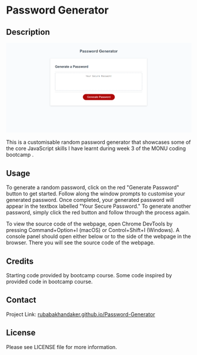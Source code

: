 # Password Generator

## Description
![Screenshot of Deployed site.](https://raw.githubusercontent.com/RubabaKhandaker/Password-Generator/main/assets/images/Password-Generator-Screenshot.png)

This is a customisable random password generator that showcases some of the core JavaScript skills I have learnt during week 3 of the MONU coding bootcamp .

## Usage

To generate a random password, click on the red "Generate Password" button to get started. Follow along the window prompts to customise your generated password. Once completed, your generated password will appear in the textbox labelled "Your Secure Password." To generate another password, simply click the red button and follow through the process again.

To view the source code of the webpage, open Chrome DevTools by pressing Command+Option+I (macOS) or Control+Shift+I (Windows). A console panel should open either below or to the side of the webpage in the browser. There you will see the source code of the webpage.

## Credits

Starting code provided by bootcamp course. Some code inspired by provided code in bootcamp course.

## Contact

Project Link: [rubabakhandaker.github.io/Password-Generator](https://rubabakhandaker.github.io/Password-Generator/)

## License

Please see LICENSE file for more information.